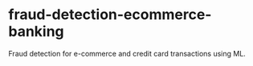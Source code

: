 # fraud-detection-ecommerce-banking
Fraud detection for e-commerce and credit card transactions using ML.

